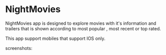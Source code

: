 # NightMovies

NightMovies app is designed to explore movies with it's information and trailers that is shown according to most popular , most recent or top rated.

This app support mobiles that support IOS only.

screenshots:
